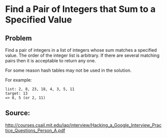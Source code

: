 # Find a Pair of Integers that Sum to a Specified Value

## Problem

Find a pair of integers in a list of integers whose sum matches a specified
value. The order of the integer list is arbitrary. If there are several
matching pairs then it is acceptable to return any one.

For some reason hash tables may not be used in the solution.

For example:

    list: 2, 8, 23, 18, 4, 3, 5, 11
    target: 13
    => 8, 5 (or 2, 11)

## Source:

http://courses.csail.mit.edu/iap/interview/Hacking_a_Google_Interview_Practice_Questions_Person_A.pdf
